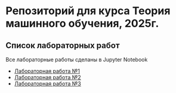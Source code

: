 # Репозиторий для курса Теория машинного обучения, 2025г.

## Список лабораторных работ

Все лабораторные работы сделаны в Jupyter Notebook

- [Лабораторная работа №1](https://github.com/Andrest31/TMO/blob/main/%D0%9B%D0%B0%D0%B1%201/coffee_shop_analysis_updated.ipynb)
- [Лабораторная работа №2](https://github.com/Andrest31/TMO/blob/main/%D0%9B%D0%B0%D0%B1%202/lab2.ipynb)
- [Лабораторная работа №3](https://github.com/Andrest31/TMO/blob/main/%D0%9B%D0%B0%D0%B1%203/lab3.ipynb)
